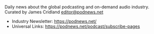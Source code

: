 Daily news about the global podcasting and on-demand audio industry. Curated by James Cridland editor@podnews.net

* Industry Newsletter: https://podnews.net/
* Universal Links: https://podnews.net/podcast/subscribe-pages
